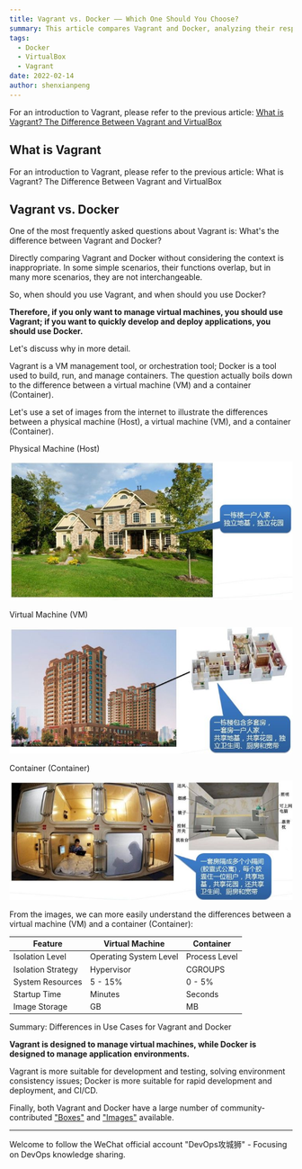 ```yaml
---
title: Vagrant vs. Docker —— Which One Should You Choose?
summary: This article compares Vagrant and Docker, analyzing their respective use cases and advantages to help readers choose the right tool for managing virtual machines or containers.
tags:
  - Docker
  - VirtualBox
  - Vagrant
date: 2022-02-14
author: shenxianpeng
---
```


For an introduction to Vagrant, please refer to the previous article: [What is Vagrant? The Difference Between Vagrant and VirtualBox](../vagrant/)

## What is Vagrant

For an introduction to Vagrant, please refer to the previous article: What is Vagrant? The Difference Between Vagrant and VirtualBox

## Vagrant vs. Docker

One of the most frequently asked questions about Vagrant is: What's the difference between Vagrant and Docker?

Directly comparing Vagrant and Docker without considering the context is inappropriate.  In some simple scenarios, their functions overlap, but in many more scenarios, they are not interchangeable.

So, when should you use Vagrant, and when should you use Docker?

**Therefore, if you only want to manage virtual machines, you should use Vagrant; if you want to quickly develop and deploy applications, you should use Docker.**

Let's discuss why in more detail.


Vagrant is a VM management tool, or orchestration tool; Docker is a tool used to build, run, and manage containers.  The question actually boils down to the difference between a virtual machine (VM) and a container (Container).

Let's use a set of images from the internet to illustrate the differences between a physical machine (Host), a virtual machine (VM), and a container (Container).

Physical Machine (Host)

![物理机](host.jpg)

Virtual Machine (VM)

![虚拟机](vm.jpg)

Container (Container)

![Docker](docker.jpg)

From the images, we can more easily understand the differences between a virtual machine (VM) and a container (Container):

| Feature     | Virtual Machine | Container |
| -------- | ----------- | --------- |
| Isolation Level  | Operating System Level  | Process Level  |
| Isolation Strategy  | Hypervisor  | CGROUPS  |
| System Resources  | 5 - 15%  | 0 - 5%  |
| Startup Time  | Minutes  | Seconds  |
| Image Storage  | GB  | MB  |

Summary: Differences in Use Cases for Vagrant and Docker



**Vagrant is designed to manage virtual machines, while Docker is designed to manage application environments.**

Vagrant is more suitable for development and testing, solving environment consistency issues; Docker is more suitable for rapid development and deployment, and CI/CD.

Finally, both Vagrant and Docker have a large number of community-contributed ["Boxes"](https://app.vagrantup.com/boxes/search) and ["Images"](https://hub.docker.com/) available.

---

Welcome to follow the WeChat official account "DevOps攻城狮" - Focusing on DevOps knowledge sharing.